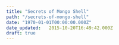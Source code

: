 ```yaml
---
title: "Secrets of Mongo Shell"
path: "/secrets-of-mongo-shell"
date: "1970-01-01T00:00:00.000Z"
date_updated:   2015-10-20T16:49:42.000Z
draft: true
---
```



